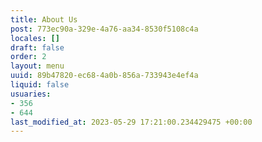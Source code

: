 ```yaml
---
title: About Us
post: 773ec90a-329e-4a76-aa34-8530f5108c4a
locales: []
draft: false
order: 2
layout: menu
uuid: 89b47820-ec68-4a0b-856a-733943e4ef4a
liquid: false
usuaries:
- 356
- 644
last_modified_at: 2023-05-29 17:21:00.234429475 +00:00
---
```


